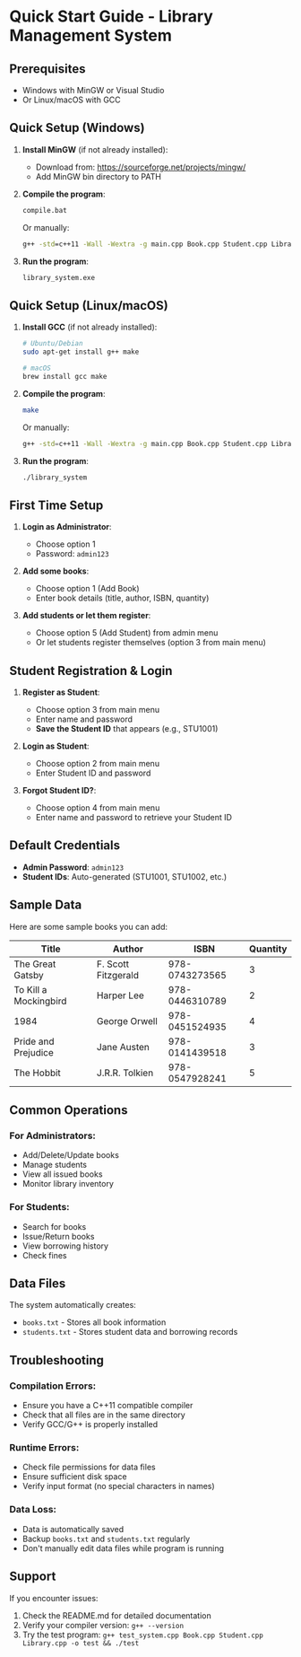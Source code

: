# Quick Start Guide - Library Management System

## Prerequisites
- Windows with MinGW or Visual Studio
- Or Linux/macOS with GCC

## Quick Setup (Windows)

1. **Install MinGW** (if not already installed):
   - Download from: https://sourceforge.net/projects/mingw/
   - Add MinGW bin directory to PATH

2. **Compile the program**:
   ```cmd
   compile.bat
   ```
   Or manually:
   ```cmd
   g++ -std=c++11 -Wall -Wextra -g main.cpp Book.cpp Student.cpp Library.cpp -o library_system.exe
   ```

3. **Run the program**:
   ```cmd
   library_system.exe
   ```

## Quick Setup (Linux/macOS)

1. **Install GCC** (if not already installed):
   ```bash
   # Ubuntu/Debian
   sudo apt-get install g++ make
   
   # macOS
   brew install gcc make
   ```

2. **Compile the program**:
   ```bash
   make
   ```
   Or manually:
   ```bash
   g++ -std=c++11 -Wall -Wextra -g main.cpp Book.cpp Student.cpp Library.cpp -o library_system
   ```

3. **Run the program**:
   ```bash
   ./library_system
   ```

## First Time Setup

1. **Login as Administrator**:
   - Choose option 1
   - Password: `admin123`

2. **Add some books**:
   - Choose option 1 (Add Book)
   - Enter book details (title, author, ISBN, quantity)

3. **Add students or let them register**:
   - Choose option 5 (Add Student) from admin menu
   - Or let students register themselves (option 3 from main menu)

## Student Registration & Login

1. **Register as Student**:
   - Choose option 3 from main menu
   - Enter name and password
   - **Save the Student ID** that appears (e.g., STU1001)

2. **Login as Student**:
   - Choose option 2 from main menu
   - Enter Student ID and password

3. **Forgot Student ID?**:
   - Choose option 4 from main menu
   - Enter name and password to retrieve your Student ID

## Default Credentials

- **Admin Password**: `admin123`
- **Student IDs**: Auto-generated (STU1001, STU1002, etc.)

## Sample Data

Here are some sample books you can add:

| Title | Author | ISBN | Quantity |
|-------|--------|------|----------|
| The Great Gatsby | F. Scott Fitzgerald | 978-0743273565 | 3 |
| To Kill a Mockingbird | Harper Lee | 978-0446310789 | 2 |
| 1984 | George Orwell | 978-0451524935 | 4 |
| Pride and Prejudice | Jane Austen | 978-0141439518 | 3 |
| The Hobbit | J.R.R. Tolkien | 978-0547928241 | 5 |

## Common Operations

### For Administrators:
- Add/Delete/Update books
- Manage students
- View all issued books
- Monitor library inventory

### For Students:
- Search for books
- Issue/Return books
- View borrowing history
- Check fines

## Data Files

The system automatically creates:
- `books.txt` - Stores all book information
- `students.txt` - Stores student data and borrowing records

## Troubleshooting

### Compilation Errors:
- Ensure you have a C++11 compatible compiler
- Check that all files are in the same directory
- Verify GCC/G++ is properly installed

### Runtime Errors:
- Check file permissions for data files
- Ensure sufficient disk space
- Verify input format (no special characters in names)

### Data Loss:
- Data is automatically saved
- Backup `books.txt` and `students.txt` regularly
- Don't manually edit data files while program is running

## Support

If you encounter issues:
1. Check the README.md for detailed documentation
2. Verify your compiler version: `g++ --version`
3. Try the test program: `g++ test_system.cpp Book.cpp Student.cpp Library.cpp -o test && ./test`
